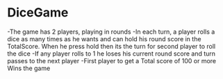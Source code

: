 # DiceGame

-The game has 2 players, playing in rounds
-In each turn, a player rolls a dice as many times as he wants and can hold his round score in the TotalScore. When he press hold then its the turn for second player to roll the dice
-If any player rolls to 1 he loses his current round score and turn passes to the next player
-First player to get a Total score of 100 or more Wins the game

